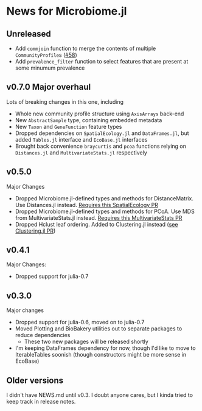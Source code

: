 # News for Microbiome.jl

## Unreleased

- Add `commjoin` function to merge the contents of multiple `CommunityProfile`s ([#58](https://github.com/BioJulia/Microbiome.jl/pull/58))
- Add `prevalence_filter` function to select features that are present at some minumum prevalence

## v0.7.0 Major overhaul

Lots of breaking changes in this one, including

- Whole new community profile structure using `AxisArrays` back-end
- New `AbstractSample` type, containing embedded metadata
- New `Taxon` and `GeneFunction` feature types
- Dropped dependencies on `SpatialEcology.jl` and `DataFrames.jl`,
  but added `Tables.jl` interface and `EcoBase.jl` interfaces
- Brought back convenience `braycurtis` and `pcoa` functions relying on
  `Distances.jl` and `MultivariateStats.jl` respectively

## v0.5.0

Major Changes

- Dropped Microbiome.jl-defined types and methods for DistanceMatrix. Use Distances.jl instead.
  [Requires this SpatialEcology PR](https://github.com/EcoJulia/SpatialEcology.jl/pull/36)
- Dropped Microbiome.jl-defined types and methods for PCoA. Use MDS from MultivariateStats.jl instead. [Requires this MultivariateStats PR](https://github.com/JuliaStats/MultivariateStats.jl/pull/85)
- Dropped Hclust leaf ordering. Added to Clustering.jl instead ([see Clustering.jl PR](https://github.com/JuliaStats/Clustering.jl/pull/170))

## v0.4.1

Major Changes:

- Dropped support for julia-0.7

## v0.3.0

Major changes

- Dropped support for julia-0.6, moved on to julia-0.7
- Moved Plotting and BioBakery utilities out to separate packages to reduce dependencies
  - These two new packages will be released shortly
- I'm keeping DataFrames dependency for now, though I'd like to move to IterableTables soonish (though constructors might be more sense in EcoBase)

## Older versions

I didn't have NEWS.md until v0.3. I doubt anyone cares, but I kinda tried to
keep track in release notes.
